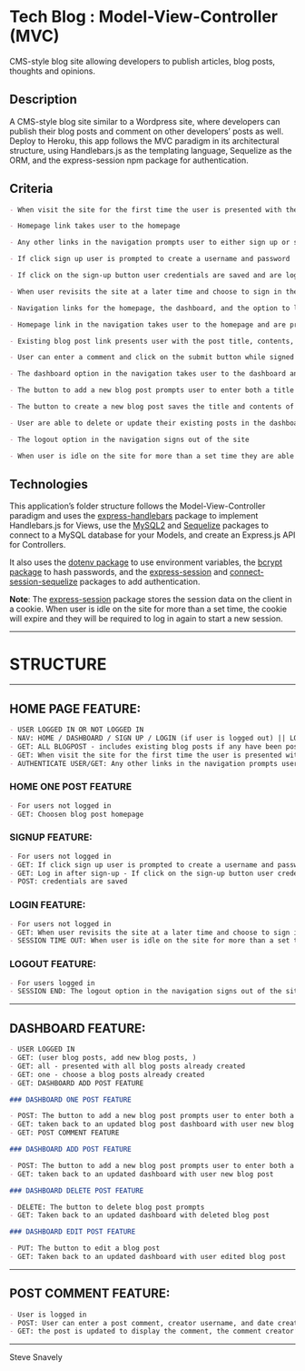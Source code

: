 # Tech Blog : Model-View-Controller (MVC)

CMS-style blog site allowing developers to publish articles, blog posts, thoughts and opinions.

## Description

A CMS-style blog site similar to a Wordpress site, where developers can publish their blog posts and comment on other developers’ posts as well. Deploy to Heroku, this app follows the MVC paradigm in its architectural structure, using Handlebars.js as the templating language, Sequelize as the ORM, and the express-session npm package for authentication.

## Criteria

```md
- When visit the site for the first time the user is presented with the homepage, which includes existing blog posts if any have been posted; navigation links for the homepage and the dashboard; and the option to log in

- Homepage link takes user to the homepage

- Any other links in the navigation prompts user to either sign up or sign in

- If click sign up user is prompted to create a username and password

- If click on the sign-up button user credentials are saved and are logged into the site

- When user revisits the site at a later time and choose to sign in they are prompted to enter my username and password

- Navigation links for the homepage, the dashboard, and the option to log out visible for signed in users.

- Homepage link in the navigation takes user to the homepage and are presented with existing blog posts that include the post title and the date created

- Existing blog post link presents user with the post title, contents, post creator’s username, and date created for that post and have the option to leave a comment

- User can enter a comment and click on the submit button while signed in and the comment is saved and the post is updated to display the comment, the comment creator’s username, and the date created

- The dashboard option in the navigation takes user to the dashboard and presented with any blog posts already created and the option to add a new blog post

- The button to add a new blog post prompts user to enter both a title and contents for my blog post

- The button to create a new blog post saves the title and contents of user post and taken back to an updated dashboard with user new blog post

- User are able to delete or update their existing posts in the dashboard and are taken back to an updated dashboard

- The logout option in the navigation signs out of the site

- When user is idle on the site for more than a set time they are able to view comments but are prompted to log in again before they can add, update, or delete comments
```

## Technologies

This application’s folder structure follows the Model-View-Controller paradigm and uses the [express-handlebars](https://www.npmjs.com/package/express-handlebars) package to implement Handlebars.js for Views, use the [MySQL2](https://www.npmjs.com/package/mysql2) and [Sequelize](https://www.npmjs.com/package/sequelize) packages to connect to a MySQL database for your Models, and create an Express.js API for Controllers.

It also uses the [dotenv package](https://www.npmjs.com/package/dotenv) to use environment variables, the [bcrypt package](https://www.npmjs.com/package/bcrypt) to hash passwords, and the [express-session](https://www.npmjs.com/package/express-session) and [connect-session-sequelize](https://www.npmjs.com/package/connect-session-sequelize) packages to add authentication.

**Note**: The [express-session](https://www.npmjs.com/package/express-session) package stores the session data on the client in a cookie. When user is idle on the site for more than a set time, the cookie will expire and they will be required to log in again to start a new session.

---

# STRUCTURE

---

## HOME PAGE FEATURE:

```md
- USER LOGGED IN OR NOT LOGGED IN
- NAV: HOME / DASHBOARD / SIGN UP / LOGIN (if user is logged out) || LOGOUT (if user is logged in)
- GET: ALL BLOGPOST - includes existing blog posts if any have been posted, post title and date created
- GET: When visit the site for the first time the user is presented with the homepage,
- AUTHENTICATE USER/GET: Any other links in the navigation prompts user to either sign up or sign in
```

### HOME ONE POST FEATURE

```md
- For users not logged in
- GET: Choosen blog post homepage
```

### SIGNUP FEATURE:

```md
- For users not logged in
- GET: If click sign up user is prompted to create a username and password
- GET: Log in after sign-up - If click on the sign-up button user credentials are saved and are logged into the site
- POST: credentials are saved
```

### LOGIN FEATURE:

```md
- For users not logged in
- GET: When user revisits the site at a later time and choose to sign in they are prompted to enter my username and password
- SESSION TIME OUT: When user is idle on the site for more than a set time they are able to view comments but are prompted to log in again before they can add, update, or delete comments
```

### LOGOUT FEATURE:

```md
- For users logged in
- SESSION END: The logout option in the navigation signs out of the site
```

---

## DASHBOARD FEATURE:

```md
- USER LOGGED IN
- GET: (user blog posts, add new blog posts, )
- GET: all - presented with all blog posts already created
- GET: one - choose a blog posts already created
- GET: DASHBOARD ADD POST FEATURE
```

```md
### DASHBOARD ONE POST FEATURE

- POST: The button to add a new blog post prompts user to enter both a title and contents for user blog post
- GET: taken back to an updated blog post dashboard with user new blog post
- GET: POST COMMENT FEATURE

### DASHBOARD ADD POST FEATURE

- POST: The button to add a new blog post prompts user to enter both a title and contents for user blog post
- GET: taken back to an updated dashboard with user new blog post

### DASHBOARD DELETE POST FEATURE

- DELETE: The button to delete blog post prompts
- GET: Taken back to an updated dashboard with deleted blog post

### DASHBOARD EDIT POST FEATURE

- PUT: The button to edit a blog post
- GET: Taken back to an updated dashboard with user edited blog post
```

---

## POST COMMENT FEATURE:

```md
- User is logged in
- POST: User can enter a post comment, creator username, and date created and click on the submit button
- GET: the post is updated to display the comment, the comment creator’s username, and the date created
```

---

Steve Snavely
